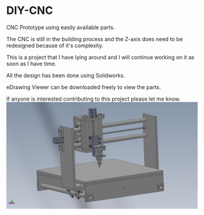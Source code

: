 DIY-CNC
=======

CNC Prototype using easily available parts.

The CNC is still in the building process and the Z-axis does need to be redesigned because of it's complexity. 

This is a project that I have lying around and I will continue working on it as soon as I have time.

All the design has been done using Solidworks.

eDrawing Viewer can be downloaded freely to view the parts.

If anyone is interested contributing to this project please let me know.
![](/CNC.png)
